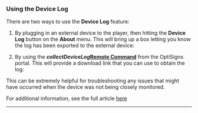 ### Using the Device Log

There are two ways to use the **Device Log** feature:

  1. By plugging in an external device to the player, then hitting the **Device Log** button on the **About** menu. This will bring up a box letting you know the log has been exported to the external device:





  2. By using the **_collectDeviceLog_**[**Remote Command**](https://support.optisigns.com/hc/en-us/articles/4408658251027-How-to-use-Remote-Command-Execution-Windows-Linux) from the OptiSigns portal. This will provide a download link that you can use to obtain the log:





This can be extremely helpful for troubleshooting any issues that might have occurred when the device was not being closely monitored.

For additional information, see the full article [here](https://support.optisigns.com/hc/en-us/articles/40736654972563)

---

